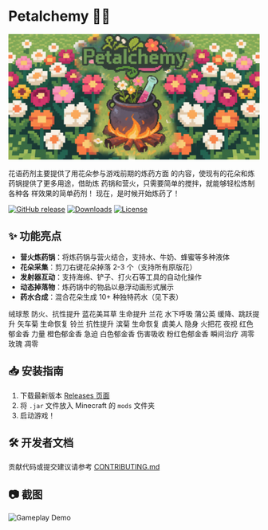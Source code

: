 # Petalchemy 🌸🔥

![Banner](assets/images/banner.png) 

花语药剂主要提供了用花朵参与游戏前期的炼药方面
的内容，使现有的花朵和炼药锅提供了更多用途，借助炼
药锅和营火，只需要简单的搅拌，就能够轻松炼制各种各
样效果的简单药剂！
现在，是时候开始炼药了！

[![GitHub release](https://img.shields.io/github/v/release/subar11022/petalchemy)](https://github.com/subar11022/petalchemy/releases)
[![Downloads](https://img.shields.io/github/downloads/subar11022/petalchemy/total)](https://github.com/subar11022/petalchemy/releases)
[![License](https://img.shields.io/github/license/subar11022/petalchemy)](LICENSE)

## ✨ 功能亮点
- **营火炼药锅**：将炼药锅与营火结合，支持水、牛奶、蜂蜜等多种液体
- **花朵采集**：剪刀右键花朵掉落 2-3 个（支持所有原版花）
- **发射器互动**：支持海绵、铲子、打火石等工具的自动化操作
- **动态掉落物**：炼药锅中的物品以悬浮动画形式展示
- **药水合成**：混合花朵生成 10+ 种独特药水（见下表）

绒球葱 防火、抗性提升
蓝花美耳草 生命提升
兰花 水下呼吸
蒲公英 缓降、跳跃提升
矢车菊 生命恢复
铃兰 抗性提升
滨菊 生命恢复
虞美人 隐身
火把花 夜视
红色郁金香 力量
橙色郁金香 急迫
白色郁金香 伤害吸收
粉红色郁金香 瞬间治疗
凋零玫瑰 凋零

## 📥 安装指南
1. 下载最新版本 [Releases 页面](https://github.com/subar11022/petalchemy/releases)
2. 将 `.jar` 文件放入 Minecraft 的 `mods` 文件夹
3. 启动游戏！

## 🛠️ 开发者文档
贡献代码或提交建议请参考 [CONTRIBUTING.md](CONTRIBUTING.md)

## 📷 截图
![Gameplay Demo](assets/images/demo.gif)
